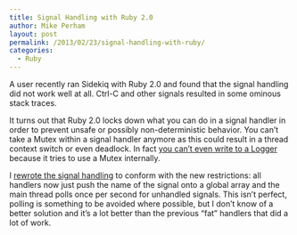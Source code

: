 ```yaml
---
title: Signal Handling with Ruby 2.0
author: Mike Perham
layout: post
permalink: /2013/02/23/signal-handling-with-ruby/
categories:
  - Ruby
---
```

A user recently ran Sidekiq with Ruby 2.0 and found that the signal handling did not work well at all. Ctrl-C and other signals resulted in some ominous stack traces.

It turns out that Ruby 2.0 locks down what you can do in a signal handler in order to prevent unsafe or possibly non-deterministic behavior. You can&#8217;t take a Mutex within a signal handler anymore as this could result in a thread context switch or even deadlock. In fact [you can&#8217;t even write to a Logger][1] because it tries to use a Mutex internally.

I [rewrote the signal handling][2] to conform with the new restrictions: all handlers now just push the name of the signal onto a global array and the main thread polls once per second for unhandled signals. This isn&#8217;t perfect, polling is something to be avoided where possible, but I don&#8217;t know of a better solution and it&#8217;s a lot better than the previous &#8220;fat&#8221; handlers that did a lot of work.

 [1]: https://bugs.ruby-lang.org/issues/7917
 [2]: https://github.com/mperham/sidekiq/commit/fb2c286506107dc0d5d3f297c19df8170b32ef54#L1R3